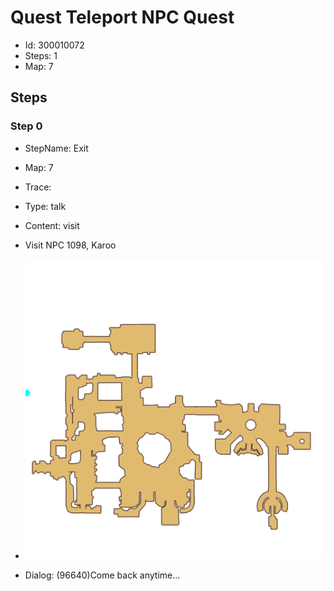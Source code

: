 # Quest Teleport NPC Quest

- Id: 300010072
- Steps: 1
- Map: 7

## Steps

### Step 0
- StepName:  Exit
- Map:  7
- Trace:  
- Type:  talk
- Content:  visit
- Visit NPC 1098, Karoo

- ![images/300010072_0.png](images/300010072_0.png)
- Dialog: (96640)Come back anytime...


